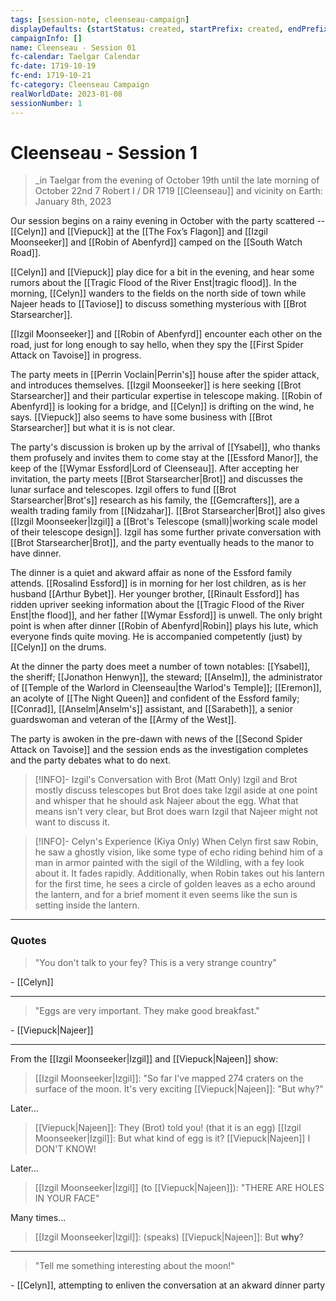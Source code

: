 ```yaml
---
tags: [session-note, cleenseau-campaign]
displayDefaults: {startStatus: created, startPrefix: created, endPrefix: destroyed, endStatus: destroyed}
campaignInfo: []
name: Cleenseau - Session 01
fc-calendar: Taelgar Calendar
fc-date: 1719-10-19
fc-end: 1719-10-21
fc-category: Cleenseau Campaign
realWorldDate: 2023-01-08
sessionNumber: 1
---
```

# Cleenseau - Session 1
>_in Taelgar from the evening of October 19th until the late morning of October 22nd
>7 Robert I / DR 1719
>[[Cleenseau]] and vicinity
>on Earth: January 8th, 2023

Our session begins on a rainy evening in October with the party scattered -- [[Celyn]] and [[Viepuck]] at the [[The Fox’s Flagon]] and [[Izgil Moonseeker]] and [[Robin of Abenfyrd]] camped on the [[South Watch Road]].

[[Celyn]] and [[Viepuck]] play dice for a bit in the evening, and hear some rumors about the [[Tragic Flood of the River Enst|tragic flood]]. In the morning, [[Celyn]] wanders to the fields on the north side of town while Najeer heads to [[Taviose]] to discuss something mysterious with [[Brot Starsearcher]]. 

[[Izgil Moonseeker]] and [[Robin of Abenfyrd]] encounter each other on the road, just for long enough to say hello, when they spy the [[First Spider Attack on Tavoise]] in progress.

The party meets in [[Perrin Voclain|Perrin's]] house after the spider attack, and introduces themselves. [[Izgil Moonseeker]] is here seeking [[Brot Starsearcher]] and their particular expertise in telescope making. [[Robin of Abenfyrd]] is looking for a bridge, and [[Celyn]] is drifting on the wind, he says. [[Viepuck]] also seems to have some business with [[Brot Starsearcher]] but what it is is not clear.

The party's discussion is broken up by the arrival of [[Ysabel]], who thanks them profusely and invites them to come stay at the [[Essford Manor]], the keep of the [[Wymar Essford|Lord of Cleenseau]]. After accepting her invitation, the party meets [[Brot Starsearcher|Brot]] and discusses the lunar surface and telescopes. Izgil offers to fund [[Brot Starsearcher|Brot's]] research as his family, the [[Gemcrafters]], are a wealth trading family from [[Nidzahar]]. [[Brot Starsearcher|Brot]] also gives [[Izgil Moonseeker|Izgil]] a [[Brot's Telescope (small)|working scale model of their telescope design]]. Izgil has some further private conversation with [[Brot Starsearcher|Brot]], and the party eventually heads to the manor to have dinner.

The dinner is a quiet and akward affair as none of the Essford family attends. [[Rosalind Essford]] is in morning for her lost children, as is her husband [[Arthur Bybet]]. Her younger brother, [[Rinault Essford]] has ridden upriver seeking information about the [[Tragic Flood of the River Enst|the flood]], and her father [[Wymar Essford]] is unwell. The only bright point is when after dinner [[Robin of Abenfyrd|Robin]] plays his lute, which everyone finds quite moving. He is accompanied competently (just) by [[Celyn]] on the drums.

At the dinner the party does meet a number of town notables: [[Ysabel]], the sheriff; [[Jonathon Henwyn]], the steward; [[Anselm]], the administrator of [[Temple of the Warlord in Cleenseau|the Warlod's Temple]]; [[Eremon]], an acolyte of [[The Night Queen]] and confident of the Essford family; [[Conrad]], [[Anselm|Anselm's]] assistant, and [[Sarabeth]], a senior guardswoman and veteran of the [[Army of the West]]. 

The party is awoken in the pre-dawn with news of the [[Second Spider Attack on Tavoise]] and the session ends as the investigation completes and the party debates what to do next.

> [!INFO]- Izgil's Conversation with Brot (Matt Only)
>Izgil and Brot mostly discuss telescopes but Brot does take Izgil aside at one point and whisper that he should ask Najeer about the egg. What that means isn't very clear, but Brot does warn Izgil that Najeer might not want to discuss it.

> [!INFO]- Celyn's Experience (Kiya Only)
> When Celyn first saw Robin, he saw a ghostly vision, like some type of echo riding behind him of a man in armor painted with the sigil of the Wildling, with a fey look about it. It fades rapidly. Additionally, when Robin takes out his lantern for the first time, he sees a circle of golden leaves as a echo around the lantern, and for a brief moment it even seems like the sun is setting inside the lantern.

----
### Quotes

> "You don't talk to your fey? This is a very strange country"

\- [[Celyn]]

-----

> "Eggs are very important. They make good breakfast."

\- [[Viepuck|Najeer]]

-----
From the [[Izgil Moonseeker|Izgil]] and [[Viepuck|Najeen]] show:

> [[Izgil Moonseeker|Izgil]]: "So far I've mapped 274 craters on the surface of the moon. It's very exciting
> [[Viepuck|Najeen]]: "But why?"

Later...

> [[Viepuck|Najeen]]: They (Brot) told you! (that it is an egg)
> [[Izgil Moonseeker|Izgil]]: But what kind of egg is it?
> [[Viepuck|Najeen]] I DON'T KNOW!

Later...

> [[Izgil Moonseeker|Izgil]] (to [[Viepuck|Najeen]]): "THERE ARE HOLES IN YOUR FACE"

Many times...

> [[Izgil Moonseeker|Izgil]]: (speaks)
> [[Viepuck|Najeen]]: But **why**?

-----
> "Tell me something interesting about the moon!"

\- [[Celyn]], attempting to enliven the conversation at an akward dinner party
